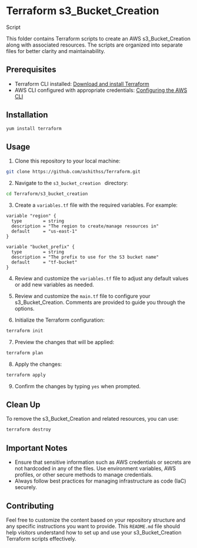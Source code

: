 # Terraform s3_Bucket_Creation

 Script


This folder contains Terraform scripts to create an AWS s3_Bucket_Creation along with associated resources. The scripts are organized into separate files for better clarity and maintainability.
## Prerequisites

 
- Terraform CLI installed: [Download and install Terraform](https://www.terraform.io/downloads.html)
- AWS CLI configured with appropriate credentials: [Configuring the AWS CLI](https://docs.aws.amazon.com/cli/latest/userguide/cli-configure-quickstart.html)
## Installation


```bash
yum install terraform
```
## Usage


1. Clone this repository to your local machine:


```bash
git clone https://github.com/ashithss/Terraform.git
```


2. Navigate to the `s3_bucket_creation
` directory:


```bash
cd Terraform/s3_bucket_creation

```


3. Create a `variables.tf` file with the required variables. For example:


```hcl
variable "region" {
  type        = string
  description = "The region to create/manage resources in"
  default     = "us-east-1"
}

variable "bucket_prefix" {
  type        = string
  description = "The prefix to use for the S3 bucket name"
  default     = "tf-bucket"
}

```


4. Review and customize the `variables.tf` file to adjust any default values or add new variables as needed.


5. Review and customize the `main.tf` file to configure your s3_Bucket_Creation. Comments are provided to guide you through the options.


6. Initialize the Terraform configuration:

 

```bash
terraform init
```

 

7. Preview the changes that will be applied:

 

```bash
terraform plan
```

 

8. Apply the changes:

 

```bash
terraform apply
```

 

9. Confirm the changes by typing `yes` when prompted.

 

## Clean Up

 

To remove the s3_Bucket_Creation and related resources, you can use:

 

```bash
terraform destroy
```

 

## Important Notes

 

- Ensure that sensitive information such as AWS credentials or secrets are not hardcoded in any of the files. Use environment variables, AWS profiles, or other secure methods to manage credentials.
- Always follow best practices for managing infrastructure as code (IaC) securely.
## Contributing

 

Feel free to customize the content based on your repository structure and any specific instructions you want to provide. This `README.md` file should help visitors understand how to set up and use your s3_Bucket_Creation Terraform scripts effectively.
